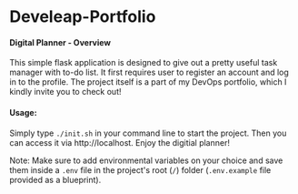 # Develeap-Portfolio

#### Digital Planner - Overview

This simple flask application is designed to give out a pretty useful task manager with to-do list. It first requires user to register an account and log in to the profile.
The project itself is a part of my DevOps portfolio, which I kindly invite you to check out!

#### Usage:

Simply type `./init.sh` in your command line to start the project. Then you can access it via http://localhost. Enjoy the digitial planner!

Note: Make sure to add environmental variables on your choice and save them inside a `.env` file in the project's root (`/`) folder (`.env.example` file provided as a blueprint).
